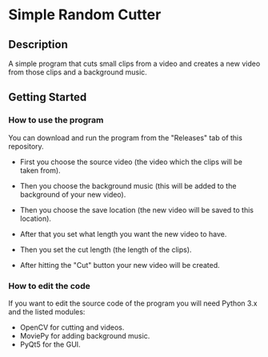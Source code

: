 # Simple Random Cutter

## Description

 A simple program that cuts small clips from a video and creates a new video from those clips and a background music.
 
## Getting Started

### How to use the program

  You can download and run the program from the "Releases" tab of this repository.

* First you choose the source video (the video which the clips will be taken from).
* Then you choose the background music (this will be added to the background of your new video).
* Then you choose the save location (the new video will be saved to this location).
* After that you set what length you want the new video to have.
* Then you set the cut length (the length of the clips).

* After hitting the "Cut" button your new video will be created.


### How to edit the code

  If you want to edit the source code of the program you will need Python 3.x and the listed modules:

* OpenCV for cutting and videos.
* MoviePy for adding background music.
* PyQt5 for the GUI.
